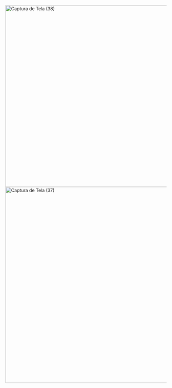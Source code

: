 <img width="1320" height="567" alt="Captura de Tela (38)" src="https://github.com/user-attachments/assets/884ac696-6c54-409f-b6c0-3773f1ef8c84" />
<img width="1312" height="612" alt="Captura de Tela (37)" src="https://github.com/user-attachments/assets/90d1ec17-8ac9-493a-925c-e7a46a17abef" />
